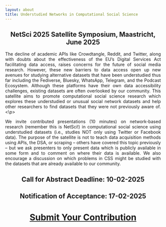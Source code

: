```yaml
---
layout: about 
title: Understudied Networks in Computational Social Science
---
```


<h2><center>
NetSci 2025 Satellite Symposium, 
Maastricht, June 2025
</center></h2>

<p align="justify">
The decline of academic APIs like Crowdtangle, Reddit, and Twitter, along with doubts about the effectiveness of the EU’s Digital Services Act facilitating data access, raises concerns for the future of social media research. However, these new barriers to data access open up new avenues for studying alternative datasets that have been understudied thus far including the Fediverse, Bluesky, WhatsApp, Telegram, and the Podcast Ecosystem. Although these platforms have their own data accessibility challenges, existing datasets are often overlooked by our community. This satellite aims to promote computational social science research which explores these understudied or unusual social network datasets and help other researchers to find datasets that they were not previously aware of.
<\p>

<p align="justify">
We invite contributed presentations (10 minutes) on network-based research (remember this is NetSci!) in computational social science using understudied datasets (i.e., studies NOT only using Twitter or Facebook data). The purpose of the satellite is not to teach data acquisition methods using APIs, the DSA, or scraping – others have covered this topic previously – but we ask presenters to only present data which is publicly available in some form and to comment on where their data is available. We also encourage a discussion on which problems in CSS might be studied with the datasets that are already available to our community.
</p>

<center>
<h2> Call for Abstract Deadline: 10-02-2025 </h2>
<h2> Notification of Acceptance: 17-02-2025 </h2>
<h1><a href="submission/" class="btn">Submit Your Contribution</a></h1>
</center>
